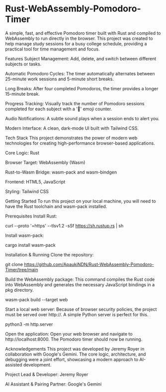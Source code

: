 # Rust-WebAssembly-Pomodoro-Timer
A simple, fast, and effective Pomodoro timer built with Rust and compiled to WebAssembly to run directly in the browser. This project was created to help manage study sessions for a busy college schedule, providing a practical tool for time management and focus.

Features
Subject Management: Add, delete, and switch between different subjects or tasks.

Automatic Pomodoro Cycles: The timer automatically alternates between 25-minute work sessions and 5-minute short breaks.

Long Breaks: After four completed Pomodoros, the timer provides a longer 15-minute break.

Progress Tracking: Visually track the number of Pomodoro sessions completed for each subject with a '🍅' emoji counter.

Audio Notifications: A subtle sound plays when a session ends to alert you.

Modern Interface: A clean, dark-mode UI built with Tailwind CSS.

Tech Stack
This project demonstrates the power of modern web technologies for creating high-performance browser-based applications.

Core Logic: Rust

Browser Target: WebAssembly (Wasm)

Rust-to-Wasm Bridge: wasm-pack and wasm-bindgen

Frontend: HTML5, JavaScript

Styling: Tailwind CSS

Getting Started
To run this project on your local machine, you will need to have the Rust toolchain and wasm-pack installed.

Prerequisites
Install Rust:

curl --proto '=https' --tlsv1.2 -sSf https://sh.rustup.rs | sh

Install wasm-pack:

cargo install wasm-pack

Installation & Running
Clone the repository:

git clone https://github.com/ApaukiNDN/Rust-WebAssembly-Pomodoro-Timer/tree/main

Build the WebAssembly package:
This command compiles the Rust code into WebAssembly and generates the necessary JavaScript bindings in a pkg directory.

wasm-pack build --target web

Start a local web server:
Because of browser security policies, the project must be served over http://. A simple Python server is perfect for this.

python3 -m http.server

Open the application:
Open your web browser and navigate to http://localhost:8000. The Pomodoro timer should now be running.

Acknowledgements
This project was developed by Jeremy Royer in collaboration with Google's Gemini. The core logic, architecture, and debugging were a joint effort, showcasing a modern approach to AI-assisted development.

Project Lead & Developer: Jeremy Royer

AI Assistant & Pairing Partner: Google's Gemini
